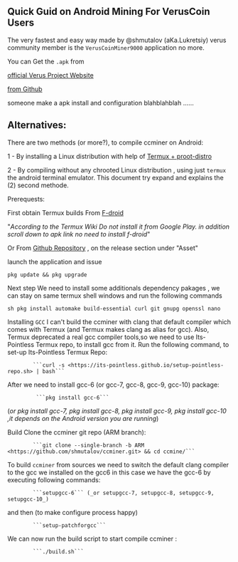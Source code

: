 
## Quick Guid on Android Mining For VerusCoin Users

The very fastest and easy way made by @shmutalov  (aKa.Lukretsiy) verus community member
is the `VerusCoinMiner9000` application no more.

You can Get the `.apk` from 

  [official Verus Project Website](https://docs.verus.io/economy/start-mining.html#mobile)

  [from Github](https://github.com/shmutalov/VerusMiner9000/releases)



someone make a apk install and configuration blahblahblah ......


## Alternatives:

There are two methods (or more?), to compile ccminer on Android:

1 - By installing a Linux distribution with help of [Termux + proot-distro](https://medium.com/veruscoin/mining-veruscoin-on-smartphone-208dbb06905f)

2 - By compiling without any chrooted Linux distribution , 
    using just `termux` the android terminal emulator.
    This document try expand and explains the (2) second methode.


Prerequests: 

First obtain Termux builds From [F-droid](https://f-droid.org/packages/com.termux/)

"_According to the Termux Wiki Do not install it from Google Play. in addition scroll down to apk link no need to install f-droid_"

Or  From [Github Repository](https://github.com/termux/termux-app) , on the release section under "Asset" 

launch the application and issue 

```pkg update && pkg upgrade```
 
Next step We need to install some additionals dependency pakages , we can stay on same termux shell windows 
and run the following commands 

`sh pkg install automake build-essential curl git gnupg openssl nano`

Installing `GCC`
I can't build the ccminer with clang that default compiler which comes with Termux (and Termux makes clang as alias for gcc). Also,
Termux deprecated a real gcc compiler tools,so we need to use Its-Pointless Termux repo, to install gcc from it.
Run the following command, to set-up Its-Pointless Termux Repo:

            ```curl -s <https://its-pointless.github.io/setup-pointless-repo.sh> | bash```

After we need to install gcc-6 (or gcc-7, gcc-8, gcc-9, gcc-10) package:

             ```pkg install gcc-6``` 
   (_or pkg install gcc-7, pkg install gcc-8, pkg install gcc-9, pkg install gcc-10 ,it depends on the Android version you are running_)


Build Clone the ccminer git repo (ARM branch):

            ```git clone --single-branch -b ARM <https://github.com/shmutalov/ccminer.git> && cd ccmine/```

To build `ccminer` from sources we need to switch the default clang compiler to the gcc we installed on the gcc6 in this case we have the gcc-6 by 
executing following commands:

            ```setupgcc-6``` (_or setupgcc-7, setupgcc-8, setupgcc-9, setupgcc-10_)
            
and then (to make configure process happy)

            ```setup-patchforgcc```

We can now run the build script to start compile ccminer :

            ```./build.sh```  



